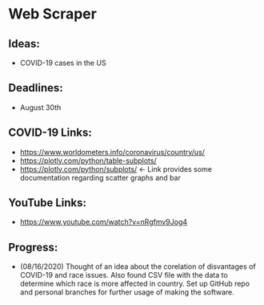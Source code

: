 # Web Scraper

## Ideas:
- COVID-19 cases in the US

## Deadlines:
- August 30th

## COVID-19 Links:
- https://www.worldometers.info/coronavirus/country/us/
- https://plotly.com/python/table-subplots/
- https://plotly.com/python/subplots/ <- Link provides some documentation regarding scatter graphs and bar

## YouTube Links:
- https://www.youtube.com/watch?v=nRgfmv9Jog4

## Progress:

- (08/16/2020) Thought of an idea about the corelation of disvantages of COVID-19 and race issues.  Also found CSV file with the data to determine which race is more affected in country. Set up GitHub repo and personal branches for further usage of making the software.
